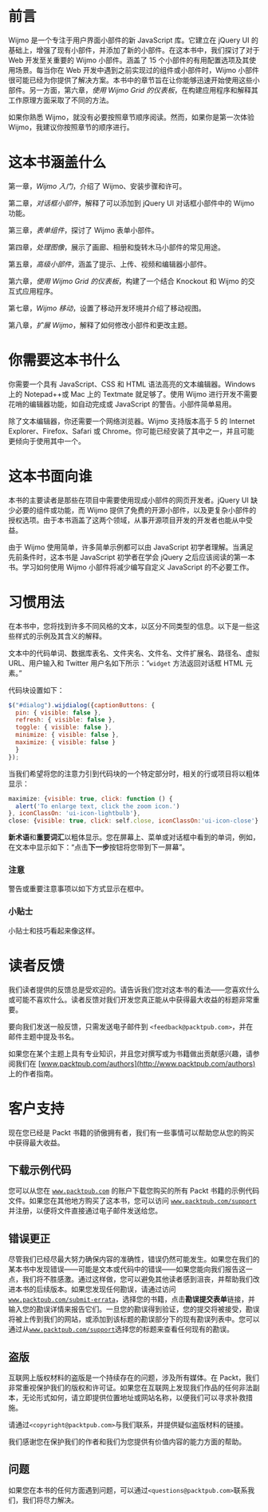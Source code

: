 # 前言

Wijmo 是一个专注于用户界面小部件的新 JavaScript 库。它建立在 jQuery UI 的基础上，增强了现有小部件，并添加了新的小部件。在这本书中，我们探讨了对于 Web 开发至关重要的 Wijmo 小部件。涵盖了 15 个小部件的有用配置选项及其使用场景。每当你在 Web 开发中遇到之前实现过的组件或小部件时，Wijmo 小部件很可能已经为你提供了解决方案。本书中的章节旨在让你能够迅速开始使用这些小部件。另一方面，第六章，*使用 Wijmo Grid 的仪表板*，在构建应用程序和解释其工作原理方面采取了不同的方法。

如果你熟悉 Wijmo，就没有必要按照章节顺序阅读。然而，如果你是第一次体验 Wijmo，我建议你按照章节的顺序进行。

# 这本书涵盖什么

第一章，*Wijmo 入门*，介绍了 Wijmo、安装步骤和许可。

第二章，*对话框小部件*，解释了可以添加到 jQuery UI 对话框小部件中的 Wijmo 功能。

第三章，*表单组件*，探讨了 Wijmo 表单小部件。

第四章，*处理图像*，展示了画廊、相册和旋转木马小部件的常见用途。

第五章，*高级小部件*，涵盖了提示、上传、视频和编辑器小部件。

第六章，*使用 Wijmo Grid 的仪表板*，构建了一个结合 Knockout 和 Wijmo 的交互式应用程序。

第七章，*Wijmo 移动*，设置了移动开发环境并介绍了移动视图。

第八章，*扩展 Wijmo*，解释了如何修改小部件和更改主题。

# 你需要这本书什么

你需要一个具有 JavaScript、CSS 和 HTML 语法高亮的文本编辑器。Windows 上的 Notepad++或 Mac 上的 Textmate 就足够了。使用 Wijmo 进行开发不需要花哨的编辑器功能，如自动完成或 JavaScript 的警告。小部件简单易用。

除了文本编辑器，你还需要一个网络浏览器。Wijmo 支持版本高于 5 的 Internet Explorer、Firefox、Safari 或 Chrome。你可能已经安装了其中之一，并且可能更倾向于使用其中一个。

# 这本书面向谁

本书的主要读者是那些在项目中需要使用现成小部件的网页开发者。jQuery UI 缺少必要的组件或功能，而 Wijmo 提供了免费的开源小部件，以及更复杂小部件的授权选项。由于本书涵盖了这两个领域，从事开源项目开发的开发者也能从中受益。

由于 Wijmo 使用简单，许多简单示例都可以由 JavaScript 初学者理解。当满足先前条件时，这本书是 JavaScript 初学者在学会 jQuery 之后应该阅读的第一本书。学习如何使用 Wijmo 小部件将减少编写自定义 JavaScript 的不必要工作。

# 习惯用法

在本书中，您将找到许多不同风格的文本，以区分不同类型的信息。以下是一些这些样式的示例及其含义的解释。

文本中的代码单词、数据库表名、文件夹名、文件名、文件扩展名、路径名、虚拟 URL、用户输入和 Twitter 用户名如下所示：“`widget` 方法返回对话框 HTML 元素。”

代码块设置如下：

```js
$("#dialog").wijdialog({captionButtons: {
  pin: { visible: false },
  refresh: { visible: false },
  toggle: { visible: false },
  minimize: { visible: false },
  maximize: { visible: false }
  }
});
```

当我们希望将您的注意力引到代码块的一个特定部分时，相关的行或项目将以粗体显示：

```js
maximize: {visible: true, click: function () {
  alert('To enlarge text, click the zoom icon.')
}, iconClassOn: 'ui-icon-lightbulb'},
close: {visible: true, click: self.close, iconClassOn:'ui-icon-close'}
```

**新术语**和**重要词汇**以粗体显示。您在屏幕上、菜单或对话框中看到的单词，例如，在文本中显示如下：“点击**下一步**按钮将您带到下一屏幕”。

### 注意

警告或重要注意事项以如下方式显示在框中。

### 小贴士

小贴士和技巧看起来像这样。

# 读者反馈

我们读者提供的反馈总是受欢迎的。请告诉我们您对这本书的看法——您喜欢什么或可能不喜欢什么。读者反馈对我们开发您真正能从中获得最大收益的标题非常重要。

要向我们发送一般反馈，只需发送电子邮件到 `<feedback@packtpub.com>`，并在邮件主题中提及书名。

如果您在某个主题上具有专业知识，并且您对撰写或为书籍做出贡献感兴趣，请参阅我们在 [www.packtpub.com/authors](http://www.packtpub.com/authors) 上的作者指南。

# 客户支持

现在您已经是 Packt 书籍的骄傲拥有者，我们有一些事情可以帮助您从您的购买中获得最大收益。

## 下载示例代码

您可以从您在 [`www.packtpub.com`](http://www.packtpub.com) 的账户下载您购买的所有 Packt 书籍的示例代码文件。如果您在其他地方购买了这本书，您可以访问 [`www.packtpub.com/support`](http://www.packtpub.com/support) 并注册，以便将文件直接通过电子邮件发送给您。

## 错误更正

尽管我们已经尽最大努力确保内容的准确性，错误仍然可能发生。如果您在我们的某本书中发现错误——可能是文本或代码中的错误——如果您能向我们报告这一点，我们将不胜感激。通过这样做，您可以避免其他读者感到沮丧，并帮助我们改进本书的后续版本。如果您发现任何勘误，请通过访问[`www.packtpub.com/submit-errata`](http://www.packtpub.com/submit-errata)，选择您的书籍，点击**勘误提交表单**链接，并输入您的勘误详情来报告它们。一旦您的勘误得到验证，您的提交将被接受，勘误将被上传到我们的网站，或添加到该标题的勘误部分下的现有勘误列表中。您可以通过从[`www.packtpub.com/support`](http://www.packtpub.com/support)选择您的标题来查看任何现有的勘误。

## 盗版

互联网上版权材料的盗版是一个持续存在的问题，涉及所有媒体。在 Packt，我们非常重视保护我们的版权和许可证。如果您在互联网上发现我们作品的任何非法副本，无论形式如何，请立即提供位置地址或网站名称，以便我们可以寻求补救措施。

请通过`<copyright@packtpub.com>`与我们联系，并提供疑似盗版材料的链接。

我们感谢您在保护我们的作者和我们为您提供有价值内容的能力方面的帮助。

## 问题

如果您在本书的任何方面遇到问题，可以通过`<questions@packtpub.com>`联系我们，我们将尽力解决。
